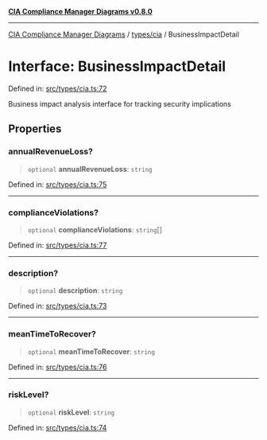 [**CIA Compliance Manager Diagrams v0.8.0**](../../../README.md)

***

[CIA Compliance Manager Diagrams](../../../modules.md) / [types/cia](../README.md) / BusinessImpactDetail

# Interface: BusinessImpactDetail

Defined in: [src/types/cia.ts:72](https://github.com/Hack23/cia-compliance-manager/blob/9d71808d079d754f4b85858b6e4ea1bff990b076/src/types/cia.ts#L72)

Business impact analysis interface for tracking security implications

## Properties

### annualRevenueLoss?

> `optional` **annualRevenueLoss**: `string`

Defined in: [src/types/cia.ts:75](https://github.com/Hack23/cia-compliance-manager/blob/9d71808d079d754f4b85858b6e4ea1bff990b076/src/types/cia.ts#L75)

***

### complianceViolations?

> `optional` **complianceViolations**: `string`[]

Defined in: [src/types/cia.ts:77](https://github.com/Hack23/cia-compliance-manager/blob/9d71808d079d754f4b85858b6e4ea1bff990b076/src/types/cia.ts#L77)

***

### description?

> `optional` **description**: `string`

Defined in: [src/types/cia.ts:73](https://github.com/Hack23/cia-compliance-manager/blob/9d71808d079d754f4b85858b6e4ea1bff990b076/src/types/cia.ts#L73)

***

### meanTimeToRecover?

> `optional` **meanTimeToRecover**: `string`

Defined in: [src/types/cia.ts:76](https://github.com/Hack23/cia-compliance-manager/blob/9d71808d079d754f4b85858b6e4ea1bff990b076/src/types/cia.ts#L76)

***

### riskLevel?

> `optional` **riskLevel**: `string`

Defined in: [src/types/cia.ts:74](https://github.com/Hack23/cia-compliance-manager/blob/9d71808d079d754f4b85858b6e4ea1bff990b076/src/types/cia.ts#L74)
